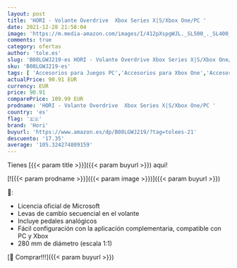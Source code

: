 ```yaml
---
layout: post
title: 'HORI - Volante Overdrive  Xbox Series X|S/Xbox One/PC '
date: 2021-12-28 21:58:04
image: 'https://m.media-amazon.com/images/I/412pXspgWJL._SL500_._SL400_.jpg'
comments: true
category: ofertas
author: 'tole.es'
slug: 'B08LGWJ219-es HORI - Volante Overdrive Xbox Series X|S/Xbox One/PC'
sku: 'B08LGWJ219-es'
tags: [ 'Accesorios para Juegos PC','Accesorios para Xbox One','Accesorios para Xbox Series X y S','Hardware y juegos para Xbox One','Hardware y juegos para Xbox Series X y S','Juegos y Accesorios para PC','Mandos de juego para PC','Mandos y controles para Xbox Series X y S','Videojuegos','Volantes para PC','hori','xbox', ]
actualPrice: 90.91 EUR
currency: EUR
price: 90.91
comparePrice: 109.99 EUR
prodname: 'HORI - Volante Overdrive  Xbox Series X|S/Xbox One/PC '
country: 'es'
flag: '🇪🇸'
brand: 'Hori'
buyurl: 'https://www.amazon.es/dp/B08LGWJ219/?tag=tolees-21'
descuento: '17.35'
average: '105.324274809159'
---
```


Tienes [{{< param title >}}]({{< param buyurl >}}) aqui!

[![{{< param prodname >}}]({{< param image >}})]({{< param buyurl >}})

🔎:

- Licencia oficial de Microsoft
- Levas de cambio secuencial en el volante
- Incluye pedales analógicos
- Fácil configuración con la aplicación complementaria, compatible con PC y Xbox
- 280 mm de diámetro (escala 1:1)

[🛒 Comprar!!!]({{< param buyurl >}})
